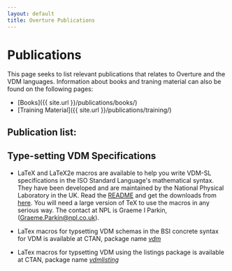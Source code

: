 ```yaml
---
layout: default
title: Overture Publications
---
```


# Publications

This page seeks to list relevant publications that relates to Overture and the VDM languages. Information about books and traning material can also be found on the following pages:

* [Books]({{ site.url }}/publications/books/)
* [Training Material]({{ site.url }}/publications/training/)


## Publication list:
<div>
<script src="http://bibbase.org/show?bib=overturetool.org/publications/overtureweb.bib&jsonp=1"></script> 
</div>



## Type-setting VDM Specifications

* LaTeX and LaTeX2e macros are available to help you write VDM-SL specifications in the ISO Standard Language's mathematical syntax. They have been developed and are maintained by the National Physical Laboratory in the UK. Read the [README](ftp://ftp.npl.co.uk/pub/latex/macros/vdm-sl/README) and get the downloads from [here](ftp://ftp.npl.co.uk/pub/latex/macros/vdm-sl/). You will need a large version of TeX to use the macros in any serious way. The contact at NPL is Graeme I Parkin, (Graeme.Parkin@npl.co.uk).

* LaTex macros for typsetting VDM schemas in the BSI concrete syntax for VDM is available at CTAN, package name [*vdm*](http://www.ctan.org/pkg/vdm)

* LaTex macros for typsetting VDM using the listings package is available at CTAN, package name [*vdmlisting*](http://www.ctan.org/pkg/vdmlisting)
